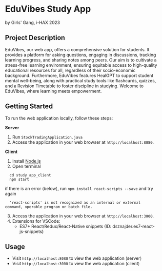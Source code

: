 # EduVibes Study App
by Girls' Gang, i-HAX 2023

## Project Description
EduVibes, our web app, offers a comprehensive solution for students. It provides a platform for asking questions, engaging in discussions, tracking learning progress, and sharing notes among peers. Our aim is to cultivate a stress-free learning environment, ensuring equitable access to high-quality educational resources for all, regardless of their socio-economic background. Furthermore, EduVibes features HealGPT to support student mental well-being, along with practical study tools like flashcards, quizzes, and a Revision Timetable to foster discipline in studying. Welcome to EduVibes, where learning meets empowerment.

## Getting Started

To run the web application locally, follow these steps:

**Server**  
1. Run `StockTradingApplication.java`  
2. Access the application in your web browser at `http://localhost:8080`.

**Client**  
1. Install [Node.js]("https://nodejs.org/en/download")  
2. Open terminal
  ```
    cd study_app_client
    npm start
  ```
  if there is an error (below), run `npm install react-scripts --save` and try again
  ```
    'react-scripts' is not recognized as an internal or external command, operable program or batch file.
  ```
3. Access the application in your web browser at `http://localhost:3000`.  
4. Extensions for VSCode:
   - ES7+ React/Redux/React-Native snippets (ID: dsznajder.es7-react-js-snippets)  
   
## Usage

- Visit `http://localhost:8080` to view the web application (server)
- Visit `http://localhost:3000` to view the web application (client)